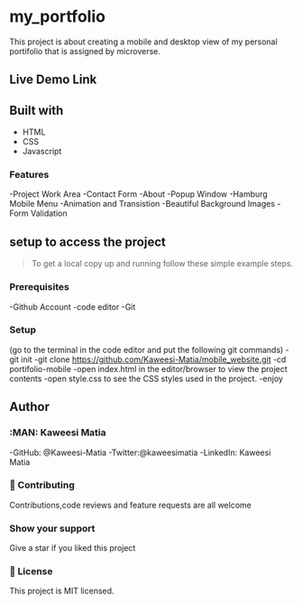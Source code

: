 # my_portfolio


This project is about creating a mobile and desktop view of my personal portifolio that is assigned by microverse. 

## Live Demo Link



## Built with

- HTML
- CSS
- Javascript

### Features

-Project Work Area
-Contact Form
-About
-Popup Window
-Hamburg Mobile Menu
-Animation and Transistion 
-Beautiful Background Images
-Form Validation

## setup to access the project

> To get a local copy up and running follow these simple example steps.

### Prerequisites

-Github Account
-code editor
-Git

### Setup

(go to the terminal in the code editor and put the following git commands)
-git init
-git clone https://github.com/Kaweesi-Matia/mobile_website.git
-cd portifolio-mobile
-open index.html in the editor/browser to view the project contents
-open style.css to see the CSS styles used in the project.
-enjoy

## Author


### :MAN: Kaweesi Matia


-GitHub: @Kaweesi-Matia
-Twitter:@kaweesimatia
-LinkedIn: Kaweesi Matia

### :handshake: Contributing

Contributions,code reviews and feature requests are all welcome

### Show your support

Give a star if you liked this project

### :memo: License

This project is MIT licensed.
